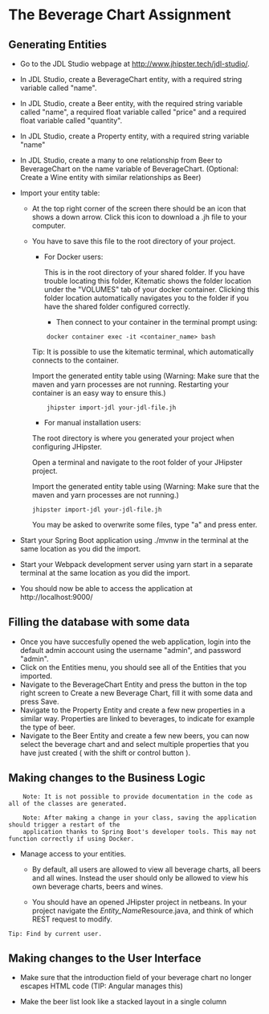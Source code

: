 # The Beverage Chart Assignment

## Generating Entities

- Go to the JDL Studio webpage at http://www.jhipster.tech/jdl-studio/.
- In JDL Studio, create a BeverageChart entity, with a required string variable called "name".
- In JDL Studio, create a Beer entity, with the required string variable called "name", a required float variable     called "price" and a required float variable called "quantity".
- In JDL Studio, create a Property entity, with a required string variable "name" 
- In JDL Studio, create a many to one relationship from Beer to BeverageChart on the name variable of BeverageChart.
    (Optional: Create a Wine entity with similar relationships as Beer)
- Import your entity table: 
    
  - At the top right corner of the screen there should be an icon that shows a down arrow. Click this icon to download a .jh file to your computer. 
  - You have to save this file to the root directory of your project.
    
    - For Docker users:
    
      This is in the root directory of your shared folder. 
      If you have trouble locating this folder, Kitematic shows the folder location under the "VOLUMES" 
      tab of your docker container. 
      Clicking this folder location automatically navigates you to the folder if you have the shared 
      folder configured correctly.
    
      - Then connect to your container in the terminal prompt using:
    ```
        docker container exec -it <container_name> bash
    ```
    
       Tip: It is possible to use the kitematic terminal, 
       which automatically connects to the container.
    
       Import the generated entity table using (Warning: Make sure that the maven and yarn processes 
       are not running. Restarting your container is an easy way to ensure this.)
        
    ```
        jhipster import-jdl your-jdl-file.jh
    ```
    - For manual installation users:
    
    The root directory is where you generated your project when configuring JHipster.
    
    Open a terminal and navigate to the root folder of your JHipster project.
    
    Import the generated entity table using (Warning: Make sure that the maven and yarn processes are not running.)
    ```
    jhipster import-jdl your-jdl-file.jh
    ```
    You may be asked to overwrite some files, type "a" and press enter.
    
- Start your Spring Boot application using ./mvnw in the terminal at the same location as you did the import.

- Start your Webpack development server using yarn start in a separate terminal at the same location as you did the import.
    
- You should now be able to access the application at http://localhost:9000/
    
## Filling the database with some data
  
- Once you have succesfully opened the web application, login into the default admin account using the username "admin", and password "admin".
- Click on the Entities menu, you should see all of the Entities that you imported.
- Navigate to the BeverageChart Entity and press the button in the top right screen to Create a new Beverage Chart, fill it with some data and press Save.
- Navigate to the Property Entity and create a few new properties in a similar way. Properties are linked to beverages, to indicate for example the type of beer.
- Navigate to the Beer Entity and create a few new beers, you can now select the beverage chart and and select multiple properties that you have just created ( with the shift or control button ).
  
## Making changes to the Business Logic
  
```
    Note: It is not possible to provide documentation in the code as all of the classes are generated.
```
```
    Note: After making a change in your class, saving the application should trigger a restart of the
    application thanks to Spring Boot's developer tools. This may not function correctly if using Docker.
```
- Manage access to your entities.

    - By default, all users are allowed to view all beverage charts, all beers and all wines. 
    Instead the user should only be allowed to view his own beverage charts, beers and wines.
      
    - You should have an opened JHipster project in netbeans.
      In your project navigate the *Entity_Name*Resource.java, and think of which REST request to modify.
```      
Tip: Find by current user.
```      
## Making changes to the User Interface

- Make sure that the introduction field of your beverage chart no longer escapes HTML code (TIP: Angular manages this)

- Make the beer list look like a stacked layout in a single column 
